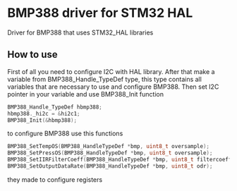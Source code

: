 # BMP388 driver for STM32 HAL
Driver for BMP388 that uses STM32_HAL libraries

## How to use
First of all you need to configure I2C with HAL library. After that make a variable from BMP388_Handle_TypeDef type, this type contains all variables that are necessary to use and configure BMP388. Then set I2C pointer in your variable and use BMP388_Init function

```c
BMP388_Handle_TypeDef hbmp388;
hbmp388._hi2c = &hi2c1;
BMP388_Init(&hbmp388);
```

to configure BMP388 use this functions

```c
BMP388_SetTempOS(BMP388_HandleTypeDef *bmp, uint8_t oversample);
BMP388_SetPressOS(BMP388_HandleTypeDef *bmp, uint8_t oversample);
BMP388_SetIIRFilterCoeff(BMP388_HandleTypeDef *bmp, uint8_t filtercoeff);
BMP388_SetOutputDataRate(BMP388_HandleTypeDef *bmp, uint8_t odr);
```

they made to configure registers 